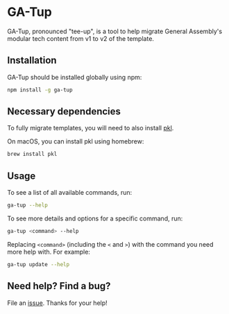# GA-Tup

GA-Tup, pronounced "tee-up", is a tool to help migrate General Assembly's modular tech content from v1 to v2 of the template.

## Installation

GA-Tup should be installed globally using npm:

```bash
npm install -g ga-tup
```

## Necessary dependencies

To fully migrate templates, you will need to also install [pkl](https://pkl-lang.org/main/current/introduction/index.html).

On macOS, you can install pkl using homebrew:

```bash
brew install pkl
```

## Usage

To see a list of all available commands, run:

```bash
ga-tup --help
```

To see more details and options for a specific command, run:

```bash
ga-tup <command> --help
```

Replacing `<command>` (including the `<` and `>`) with the command you need more help with. For example:

```bash
ga-tup update --help
```

## Need help? Find a bug?

File an [issue](https://github.com/DavidStinson/ga-tup/issues). Thanks for your help!
